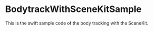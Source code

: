 # BodytrackWithSceneKitSample
This is the swift sample code of the body tracking with the SceneKit.
